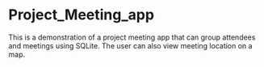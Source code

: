# Project_Meeting_app
This is a demonstration of a project meeting app that can group attendees and meetings using SQLite. The user can also view meeting location on a map.
